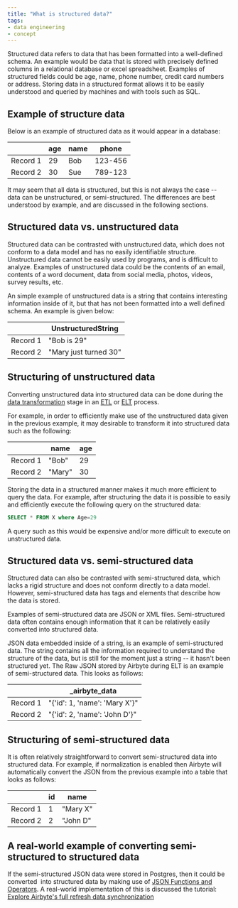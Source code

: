 ```yaml
---
title: "What is structured data?"
tags:
- data engineering
- concept
---
```


Structured data refers to data that has been formatted into a well-defined schema. An example would be data that is stored with precisely defined columns in a relational database or excel spreadsheet. Examples of structured fields could be age, name, phone number, credit card numbers or address. Storing data in a structured format allows it to be easily understood and queried by machines and with tools such as SQL.

## Example of structure data

Below is an example of structured data as it would appear in a database:

|         |  **age**| **name**| **phone**| 
|---------|-----|------|-----|
|Record 1| 29 | Bob | 123-456 |
|Record 2| 30 | Sue | 789-123 | 

It may seem that all data is structured, but this is not always the case -- data can be unstructured, or semi-structured. The differences are best understood by example, and are discussed in the following sections. 

## Structured data vs. unstructured data

Structured data can be contrasted with unstructured data, which does not conform to a data model and has no easily identifiable structure. Unstructured data cannot be easily used by programs, and is difficult to analyze. Examples of unstructured data could be the contents of an email, contents of a word document, data from social media, photos, videos, survey results, etc.   

An simple example of unstructured data is a string that contains interesting information inside of it, but that has not been formatted into a well defined schema. An example is given below:

|               |  **UnstructuredString**|
|---------| -----------|
|Record 1| "Bob is 29" |
|Record 2| "Mary just turned 30"|

## Structuring of unstructured data

Converting unstructured data into structured data can be done during the [data transformation](term/data%20transformation.md) stage in an [ETL](term/etl.md) or [ELT](term/elt.md) process.  

For example, in order to efficiently make use of the unstructured data given in the previous example, it may desirable to transform it into structured data such as the following:

|               |  **name** | **age** |
|---------| -----------|---- |
|Record 1| "Bob" | 29 |
|Record 2| "Mary"| 30 |

Storing the data in a structured manner makes it much more efficient to query the data. For example, after structuring the data it is possible to easily and efficiently execute the following query on the structured data:
  
``` SQL
SELECT * FROM X where Age=29
```

A query such as this would be expensive and/or more difficult to execute on unstructured data.

## Structured data vs. semi-structured data

Structured data can also be contrasted with semi-structured data, which lacks a rigid structure and does not conform directly to a data model. However, semi-structured data has tags and elements that describe how the data is stored. 

Examples of semi-structured data are JSON or XML files. Semi-structured data often contains enough information that it can be relatively easily converted into structured data. 

JSON data embedded inside of a string, is an example of semi-structured data. The string contains all the information required to understand the structure of the data, but is still for the moment just a string -- it hasn't been structured yet. The Raw JSON stored by Airbyte during ELT is an example of semi-structured data. This looks as follows:  

|               |  **\_airbyte_data**|
|---------| -----------|
|Record 1| \"{'id': 1, 'name': 'Mary X'}\" |
|Record 2| \"{'id': 2, 'name': 'John D'}\"|

## Structuring of semi-structured data

It is often relatively straightforward to convert semi-structured data into structured data. For example, if normalization is enabled then Airbyte will automatically convert the JSON from the previous example into a table that looks as follows:  

|               |  **id** | **name** |
|---------| -----------|---- |
|Record 1| 1 | "Mary X" |
|Record 2|2| "John D" |
  
## A real-world example of converting semi-structured to structured data

If the semi-structured JSON data were stored in Postgres, then it could be converted  into structured data by making use of [JSON Functions and Operators]([https://www.postgresql.org/docs/9.4/functions-json.html](https://www.postgresql.org/docs/9.4/functions-json.html)). A real-world implementation of this is discussed the tutorial: [Explore Airbyte's full refresh data synchronization](https://airbyte.com/tutorials/full-data-synchronization)
